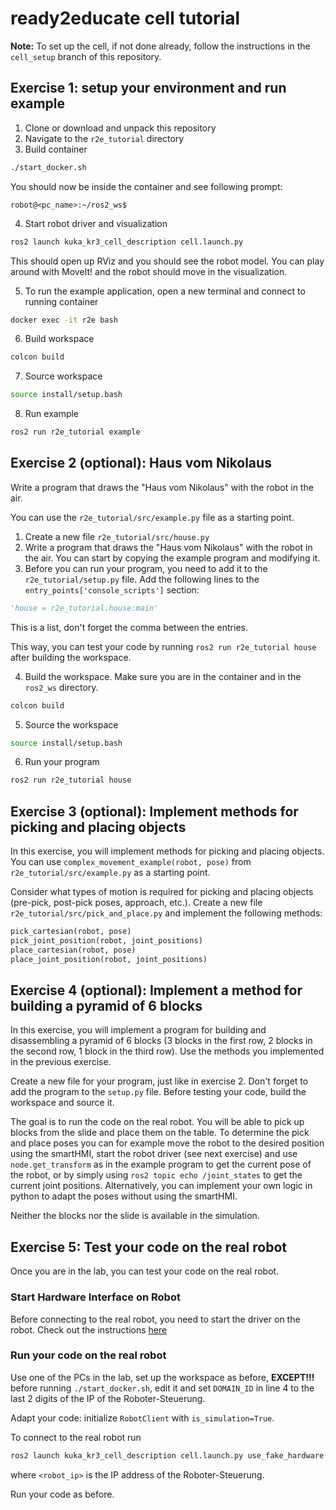 # ready2educate cell tutorial

**Note:** To set up the cell, if not done already, follow the instructions in the `cell_setup` branch of this
repository.

## Exercise 1: setup your environment and run example

1. Clone or download and unpack this repository
2. Navigate to the `r2e_tutorial` directory
3. Build container

```bash
./start_docker.sh
```

You should now be inside the container and see following prompt:

```
robot@<pc_name>:~/ros2_ws$
```

4. Start robot driver and visualization

```bash
ros2 launch kuka_kr3_cell_description cell.launch.py
```

This should open up RViz and you should see the robot model.
You can play around with MoveIt! and the robot should move in the visualization.

5. To run the example application, open a new terminal and connect to running container

```bash
docker exec -it r2e bash
```

6. Build workspace

```bash
colcon build
```

7. Source workspace

```bash
source install/setup.bash
```

8. Run example

```bash
ros2 run r2e_tutorial example
```

## Exercise 2 (optional): Haus vom Nikolaus

Write a program that draws the "Haus vom Nikolaus" with the robot in the air.

You can use the ```r2e_tutorial/src/example.py``` file as a starting point.

1. Create a new file ```r2e_tutorial/src/house.py```
2. Write a program that draws the "Haus vom Nikolaus" with the robot in the air.
   You can start by copying the example program and modifying it.
3. Before you can run your program, you need to add it to the ```r2e_tutorial/setup.py``` file.
   Add the following lines to the ```entry_points['console_scripts']``` section:

```python
'house = r2e_tutorial.house:main'
```

This is a list, don't forget the comma between the entries.

This way, you can test your code by running ```ros2 run r2e_tutorial house``` after building the workspace.

4. Build the workspace. Make sure you are in the container and in the ```ros2_ws``` directory.

```bash
colcon build
```

5. Source the workspace

```bash
source install/setup.bash
```

6. Run your program

```bash
ros2 run r2e_tutorial house
```

## Exercise 3 (optional): Implement methods for picking and placing objects

In this exercise, you will implement methods for picking and placing objects.
You can use ```complex_movement_example(robot, pose)``` from ```r2e_tutorial/src/example.py``` as a starting point.

Consider what types of motion is required for picking and placing objects (pre-pick, post-pick poses, approach, etc.).
Create a new file ```r2e_tutorial/src/pick_and_place.py``` and implement the following methods:

```python
pick_cartesian(robot, pose)
pick_joint_position(robot, joint_positions)
place_cartesian(robot, pose)
place_joint_position(robot, joint_positions)
```

## Exercise 4 (optional): Implement a method for building a pyramid of 6 blocks

In this exercise, you will implement a program for building and disassembling a pyramid of 6 blocks
(3 blocks in the first row, 2 blocks in the second row, 1 block in the third row).
Use the methods you implemented in the previous exercise.

Create a new file for your program, just like in exercise 2. Don't forget to add the program to the ```setup.py``` file.
Before testing your code, build the workspace and source it.

The goal is to run the code on the real robot. You will be able to pick up blocks from the slide and place them on the
table.
To determine the pick and place poses you can for example move the robot to the desired position using the smartHMI,
start the robot driver (see next exercise) and use `node.get_transform` as in the example program to get the current
pose of the robot, or by simply using `ros2 topic echo /joint_states` to get the current joint positions. Alternatively,
you can implement your own logic in python to adapt the poses without using the smartHMI.

Neither the blocks nor the slide is available in the simulation.

## Exercise 5: Test your code on the real robot

Once you are in the lab, you can test your code on the real robot.

### Start Hardware Interface on Robot

Before connecting to the real robot, you need to start the driver on the robot. Check out the
instructions [here](https://github.com/IRAS-HKA/r2e_tutorial/tree/cell_setup?tab=readme-ov-file#start-hardware-interface-on-robot)

### Run your code on the real robot

Use one of the PCs in the lab, set up the workspace as before,
**EXCEPT!!!** before running ```./start_docker.sh```, edit it and set ```DOMAIN_ID``` in line 4 to the last 2 digits of
the IP of the Roboter-Steuerung.

Adapt your code: initialize ```RobotClient``` with ```is_simulation=True```.

To connect to the real robot run

```bash
ros2 launch kuka_kr3_cell_description cell.launch.py use_fake_hardware:=false robot_ip:=<robot_ip>
```

where ```<robot_ip>``` is the IP address of the Roboter-Steuerung.

Run your code as before.